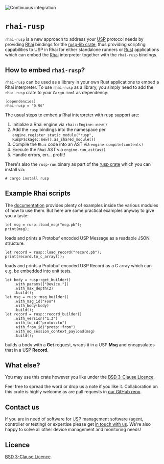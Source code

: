 ![Continuous integration](https://github.com/axiros/rusp/workflows/Continuous%20integration/badge.svg)

# `rhai-rusp`

`rhai-rusp` is a new approach to address your [USP][] protocol needs by
providing [Rhai][] bindings for the [rusp-lib crate](https://crates.io/crates/rusp-lib), thus providing scripting capabilities
to USP in Rhai for either standalone runners or [Rust][] applications which can
embed the [Rhai][] interpreter together with the `rhai-rusp` bindings.

## How to embed `rhai-rusp`?

`rhai-rusp` can be used as a library in your own Rust applications to embed a
Rhai interpreter. To use `rhai-rusp` as a library, you simply need to add the
`rhai-rusp` crate to your `Cargo.toml` as dependency:

```
[dependencies]
rhai-rusp = "0.96"
```

The usual steps to embed a Rhai interpreter with rusp support are:

1. Initialize a Rhai engine via `rhai::Engine::new()`
2. Add the `rusp` bindings into the namespace per
`engine.register_static_module("rusp", RuspPackage::new().as_shared_module())`
3. Compile the `Rhai` code into an AST via `engine.compile(contents)`
4. Execute the `Rhai` AST via `engine.run_ast(ast)`
5. Handle errors, err... profit!

There's also the `rusp-run` binary as part of the [rusp crate](https://crates.io/crates/rusp) which you can install via:

```
# cargo install rusp
```

## Example Rhai scripts

The [documentation](https://docs.rs/rhai-rusp/latest/rhai_rusp/) provides plenty of examples inside the various modules of how to use them. But here are some practical examples anyway to give you a taste:

```Rhai
let msg = rusp::load_msg("msg.pb");
print(msg);
```

loads and prints a Protobuf encoded USP Message as a readable JSON structure.

```Rhai
let record = rusp::load_record("record.pb");
print(record.to_c_array());
```

loads and prints a Protobuf encoded USP Record as a C array which can e.g. be embedded into unit tests.

```Rhai
let body = rusp::get_builder()
    .with_params(["Device."])
    .with_max_depth(2)
    .build();
let msg = rusp::msg_builder()
    .with_msg_id("Foo")
    .with_body(body)
    .build();
let record = rusp::record_builder()
    .with_version("1.3")
    .with_to_id("proto::to")
    .with_from_id("proto::from")
    .with_no_session_context_payload(msg)
    .build();
```

builds a body with a **Get** request, wraps it in a USP **Msg** and encapsulates that in a USP **Record**.

## What else?

You may use this crate however you like under the [BSD 3-Clause Licence](LICENSE).

Feel free to spread the word or drop us a note if you like it. Collaboration on
this crate is highly welcome as are pull requests in [our GitHub
repo](https://github.com/axiros/rusp/).

## Contact us

If you are in need of software for [USP][] management software (agent,
controller or testing) or expertise please get [in touch with us][Axiros]. We're
also happy to solve all other device management and monitoring needs!

Licence
-------

[BSD 3-Clause Licence](LICENSE).

[Rhai]: https://rhai.rs
[Rust]: https://www.rust-lang.org/
[USP]: https://usp.technology/
[Axiros]: https://www.axiros.com/
